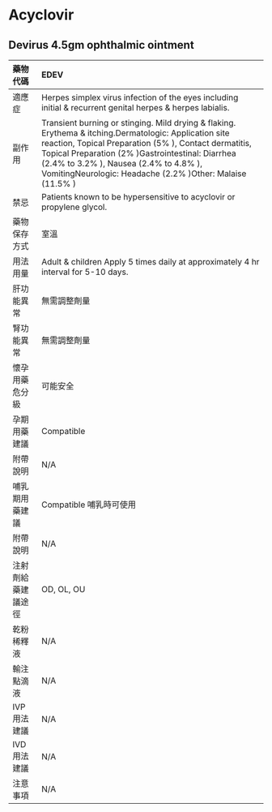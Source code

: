# Acyclovir

## Devirus 4.5gm ophthalmic ointment

| 藥物代碼 | EDEV |
| :--- | :--- |
| 適應症 | Herpes simplex virus infection of the eyes including initial & recurrent genital herpes & herpes labialis. |
| 副作用 | Transient burning or stinging. Mild drying & flaking. Erythema & itching.Dermatologic: Application site reaction, Topical Preparation \(5% \), Contact dermatitis, Topical Preparation \(2% \)Gastrointestinal: Diarrhea \(2.4% to 3.2% \), Nausea \(2.4% to 4.8% \), VomitingNeurologic: Headache \(2.2% \)Other: Malaise \(11.5% \) |
| 禁忌 | Patients known to be hypersensitive to acyclovir or propylene glycol. |
| 藥物保存方式 | 室溫 |
| 用法用量 | Adult & children Apply 5 times daily at approximately 4 hr interval for 5-10 days. |
| 肝功能異常 | 無需調整劑量 |
| 腎功能異常 | 無需調整劑量 |
| 懷孕用藥危分級 | 可能安全 |
| 孕期用藥建議 | Compatible |
| 附帶說明 | N/A |
| 哺乳期用藥建議 | Compatible 哺乳時可使用 |
| 附帶說明 | N/A |
| 注射劑給藥建議途徑 | OD, OL, OU |
| 乾粉稀釋液 | N/A |
| 輸注點滴液 | N/A |
| IVP 用法建議 | N/A |
| IVD 用法建議 | N/A |
| 注意事項 | N/A |

